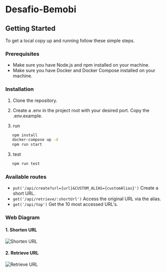 # Desafio-Bemobi
## Getting Started

To get a local copy up and running follow these simple steps.

### Prerequisites

 - Make sure you have Node.js and npm installed on your machine.
 - Make sure you have Docker and Docker Compose installed on your machine.

### Installation

1. Clone the repository.

2. Create a .env in the project root with your desired port. Copy the .env.example.

2. run 
```sh
   npm install
   docker-compose up -d
   npm run start
```

3. test
```sh
   npm run test
```

### Available routes
   - ```put('/api/create?url={url}&CUSTOM_ALIAS={customAlias}')``` Create a short URL.
   - ```get('/api/retrieve/:shortUrl')``` Access the original URL via the alias.
   - ```get('/api/top')``` Get the 10 most accessed URL's.


### Web Diagram
#### 1. Shorten URL
![Shorten URL](https://www.websequencediagrams.com/cgi-bin/cdraw?lz=dGl0bGUgU2hvcnRlbiBVUkwKCkNsaWVudC0-QXBpOiBSZXF1aXNpdGEgbyBlbmN1cnRhbWVudG8gZGEAKQVBcGktPkRhdGFiYXNlOiBWZXJpZmljYSBzZSBqw6EgZXhpc3RlIGFsaWFzIG5vIGJhbmNvACUQQ2FzbyBuw6NvACkGYSwgc2FsdmEgAF0FAG4IZGEAZgYAgRgGAC4Hc2FsdmUATwksIHJldG9ybgAoEg&s=default)

#### 2. Retrieve URL
![Retrieve URL](https://www.websequencediagrams.com/cgi-bin/cdraw?lz=dGl0bGUgUmV0cmlldmUgVXJsCgpDbGllbnQtPkFwaTogUmVxdWlzaXRhIGEgVVJMIG9yaWdpbmFsIGEgcGFydGlyIGRvIGFsaWFzCkFwaS0-RGF0YWJhc2U6IFByb2N1cmEgbyBvYmpldG8gbmEgYmFzZSBkZSBkYWRvcwoAJAgAZAdDYXNvIGV4aXN0YSwgcmV0b3JuADQKAFgGAIEVBjogUmVkaXJlY2lvbgCBAgUAgQ0O&s=default)
